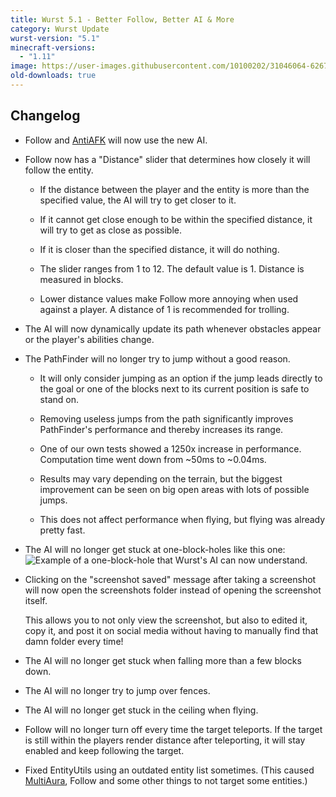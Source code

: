 ```yaml
---
title: Wurst 5.1 - Better Follow, Better AI & More
category: Wurst Update
wurst-version: "5.1"
minecraft-versions:
  - "1.11"
image: https://user-images.githubusercontent.com/10100202/31046064-6267d8cc-a5f2-11e7-9ba1-e030bae1895d.jpg
old-downloads: true
---
```

## Changelog

- Follow and [AntiAFK](https://wiki.wurstclient.net/antiafk) will now use the new AI.

- Follow now has a "Distance" slider that determines how closely it will follow the entity.

  - If the distance between the player and the entity is more than the specified value, the AI will try to get closer to it.

  - If it cannot get close enough to be within the specified distance, it will try to get as close as possible.

  - If it is closer than the specified distance, it will do nothing.

  - The slider ranges from 1 to 12. The default value is 1. Distance is measured in blocks.

  - Lower distance values make Follow more annoying when used against a player. A distance of 1 is recommended for trolling.

- The AI will now dynamically update its path whenever obstacles appear or the player's abilities change.

- The PathFinder will no longer try to jump without a good reason.

  - It will only consider jumping as an option if the jump leads directly to the goal or one of the blocks next to its current position is safe to stand on.

  - Removing useless jumps from the path significantly improves PathFinder's performance and thereby increases its range.

  - One of our own tests showed a 1250x increase in performance. Computation time went down from ~50ms to ~0.04ms.

  - Results may vary depending on the terrain, but the biggest improvement can be seen on big open areas with lots of possible jumps.

  - This does not affect performance when flying, but flying was already pretty fast.

- The AI will no longer get stuck at one-block-holes like this one:  
![Example of a one-block-hole that Wurst's AI can now understand.](https://cloud.githubusercontent.com/assets/10100202/20755313/c8dde3c2-b70e-11e6-99ae-db39ce742122.jpg)

- Clicking on the "screenshot saved" message after taking a screenshot will now open the screenshots folder instead of opening the screenshot itself.

  This allows you to not only view the screenshot, but also to edited it, copy it, and post it on social media without having to manually find that damn folder every time!

- The AI will no longer get stuck when falling more than a few blocks down.

- The AI will no longer try to jump over fences.

- The AI will no longer get stuck in the ceiling when flying.

- Follow will no longer turn off every time the target teleports. If the target is still within the players render distance after teleporting, it will stay enabled and keep following the target.

- Fixed EntityUtils using an outdated entity list sometimes. (This caused [MultiAura](https://wiki.wurstclient.net/multiaura), Follow and some other things to not target some entities.)

